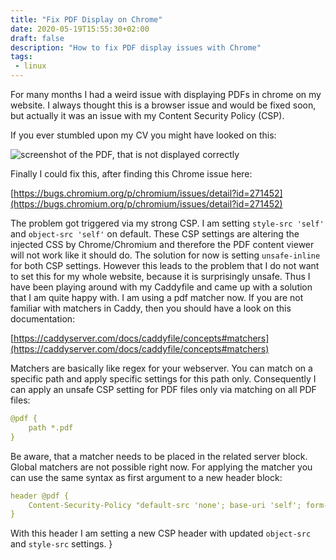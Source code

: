 ```yaml
---
title: "Fix PDF Display on Chrome"
date: 2020-05-19T15:55:30+02:00
draft: false
description: "How to fix PDF display issues with Chrome"
tags:
 - linux
---
```


For many months I had a weird issue with displaying PDFs in chrome on my website.
I always thought this is a browser issue and would be fixed soon, but actually it was
an issue with my Content Security Policy (CSP).

If you ever stumbled upon my CV you might have looked on this:

![screenshot of the PDF, that is not displayed correctly](/img/pdf-issue.png)

Finally I could fix this, after finding this Chrome issue here:

[https://bugs.chromium.org/p/chromium/issues/detail?id=271452](https://bugs.chromium.org/p/chromium/issues/detail?id=271452)


The problem got triggered via my strong CSP. I am setting `style-src 'self'`
and `object-src 'self'` on default.  These CSP settings are altering the
injected CSS by Chrome/Chromium and therefore the PDF content viewer will not
work like it should do. The solution for now is setting `unsafe-inline` for both
CSP settings. However this leads to the problem that I do not want to set this
for my whole website, because it is surprisingly unsafe. Thus
I have been playing around with my Caddyfile and came up with a solution that I am
quite happy with. I am using a pdf matcher now. If you are not familiar with matchers in Caddy,
then you should have a look on this documentation:

[https://caddyserver.com/docs/caddyfile/concepts#matchers](https://caddyserver.com/docs/caddyfile/concepts#matchers)

Matchers are basically like regex for your webserver. You can match on a specific path and apply specific settings
for this path only. Consequently I can apply an unsafe CSP setting for PDF files only via matching on all PDF files:

```yaml
@pdf {
	path *.pdf
}
```

Be aware, that a matcher needs to be placed in the related server block. Global matchers are not possible right now.
For applying the matcher you can use the same syntax as first argument to a new header block:

```yaml
header @pdf {
	Content-Security-Policy "default-src 'none'; base-uri 'self'; form-action 'none'; img-src 'self'; script-src 'self'; style-src 'unsafe-inline'; font-src 'self'; worker-src 'self'; object-src 'unsafe-inline'; media-src 'self'; frame-ancestors 'none'; manifest-src 'self'; connect-src 'self'"
}
```

With this header I am setting a new CSP header with updated `object-src` and `style-src` settings.
}
